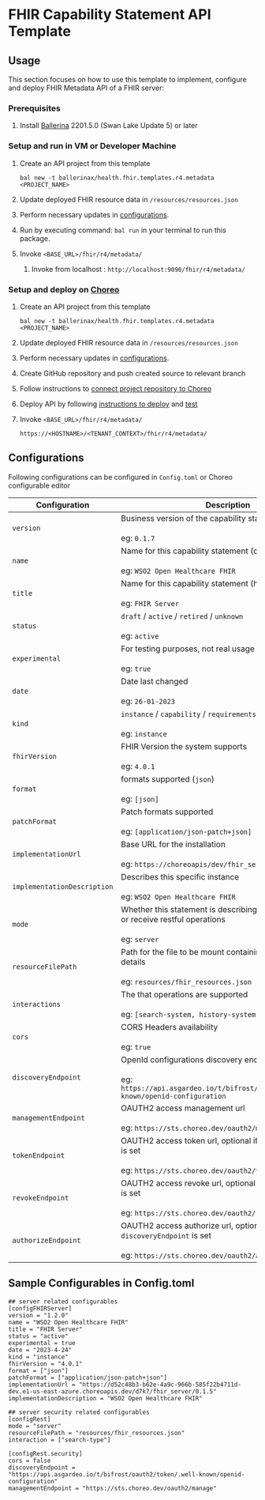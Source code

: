 # FHIR Capability Statement API Template

## Usage

This section focuses on how to use this template to implement, configure and deploy FHIR Metadata API of a FHIR server:

### Prerequisites
1. Install [Ballerina](https://ballerina.io/learn/install-ballerina/set-up-ballerina/) 2201.5.0 (Swan Lake Update 5) or later

### Setup and run in VM or Developer Machine

1) Create an API project from this template
   ```
   bal new -t ballerinax/health.fhir.templates.r4.metadata <PROJECT_NAME>
   ```
2) Update deployed FHIR resource data in `/resources/resources.json`

3) Perform necessary updates in [configurations](#configurations).

4) Run by executing command: `bal run` in your terminal to run this package. 

5) Invoke `<BASE_URL>/fhir/r4/metadata/`
   1) Invoke from localhost : `http://localhost:9090/fhir/r4/metadata/`

### Setup and deploy on [Choreo](https://wso2.com/choreo/)
1) Create an API project from this template
   ```
   bal new -t ballerinax/health.fhir.templates.r4.metadata <PROJECT_NAME>
   ```
2) Update deployed FHIR resource data in `/resources/resources.json`

3) Perform necessary updates in [configurations](#configurations).

4) Create GitHub repository and push created source to relevant branch

5) Follow instructions to [connect project repository to Choreo](https://wso2.com/choreo/docs/tutorials/connect-your-existing-ballerina-project-to-choreo/)

6) Deploy API by following [instructions to deploy](https://wso2.com/choreo/docs/tutorials/create-your-first-rest-api/#step-2-deploy)
 and [test](https://wso2.com/choreo/docs/tutorials/create-your-first-rest-api/#step-2-deploy)

7) Invoke `<BASE_URL>/fhir/r4/metadata/`

    `https://<HOSTNAME>/<TENANT_CONTEXT>/fhir/r4/metadata/`

## Configurations

Following configurations can be configured in `Config.toml` or Choreo configurable editor

| Configuration                | Description                                                                                        |
|------------------------------|----------------------------------------------------------------------------------------------------|
| `version`                    | Business version of the capability statement <br/><br/>  eg: `0.1.7`                               |
| `name`                       | Name for this capability statement (computer friendly)  <br/><br/> eg: `WSO2 Open Healthcare FHIR` | 
| `title`                      | Name for this capability statement (human friendly) <br/><br/> eg: `FHIR Server`                   | 
| `status`                     | `draft` / `active` / `retired` / `unknown` <br/><br/> eg: `active`                                 | 
| `experimental`               | For testing purposes, not real usage <br/><br/> eg: `true`                                         | 
| `date`                       | Date last changed <br/><br/> eg: `26-01-2023`                                                      | 
| `kind`                       | `instance` / `capability` / `requirements` <br/><br/> eg: `instance`                               | 
| `fhirVersion`                | FHIR Version the system supports <br/><br/> eg:  `4.0.1`                                           | 
| `format`                     | formats supported (`json`) <br/><br/> eg: `[json]`                                                 | 
| `patchFormat`                | Patch formats supported <br/><br/> eg: `[application/json-patch+json]`                             | 
| `implementationUrl`          | Base URL for the installation <br/><br/> eg: `https://choreoapis/dev/fhir_server/0.1.5`            |
| `implementationDescription`  | Describes this specific instance <br/><br/> eg: `WSO2 Open Healthcare FHIR`                        |  
| `mode`                       | Whether this statement is describing the ability to initiate or receive restful operations <br/><br/> eg: `server`                        |
| `resourceFilePath`           | Path for the file to be mount containing FHIR resources details <br/><br/> eg: `resources/fhir_resources.json`                            |
| `interactions`               | The that operations are supported <br/><br/> eg: `[search-system, history-system]`                 | 
| `cors`                       | CORS Headers availability <br/><br/> eg: `true`                                                    | 
| `discoveryEndpoint`          | OpenId configurations discovery endpoint <br/><br/> eg: `https://api.asgardeo.io/t/bifrost/oauth2/token/.well-known/openid-configuration` |
| `managementEndpoint`         | OAUTH2 access management url <br/><br/> eg: `https://sts.choreo.dev/oauth2/manage`                                                        |
| `tokenEndpoint`              | OAUTH2 access token url, optional if `discoveryEndpoint` is set  <br/><br/> eg: `https://sts.choreo.dev/oauth2/token`                     | 
| `revokeEndpoint`             | OAUTH2 access revoke url, optional if `discoveryEndpoint` is set <br/><br/> eg: `https://sts.choreo.dev/oauth2/revoke`                    | 
| `authorizeEndpoint`          | OAUTH2 access authorize url, optional if `discoveryEndpoint` is set <br/><br/> eg: `https://sts.choreo.dev/oauth2/authorize`              | 


## Sample Configurables in Config.toml
```
## server related configurables
[configFHIRServer]
version = "1.2.0"
name = "WSO2 Open Healthcare FHIR"
title = "FHIR Server"
status = "active"
experimental = true
date = "2023-4-24"
kind = "instance"
fhirVersion = "4.0.1"
format = ["json"]
patchFormat = ["application/json-patch+json"]
implementationUrl = "https://d52c48b3-b62e-4a9c-966b-585f22b4711d-dev.e1-us-east-azure.choreoapis.dev/d7k7/fhir_server/0.1.5"
implementationDescription = "WSO2 Open Healthcare FHIR"

## server security related configurables
[configRest]
mode = "server"
resourceFilePath = "resources/fhir_resources.json"
interaction = ["search-type"]

[configRest.security]
cors = false
discoveryEndpoint = "https://api.asgardeo.io/t/bifrost/oauth2/token/.well-known/openid-configuration"
managementEndpoint = "https://sts.choreo.dev/oauth2/manage"
```
